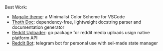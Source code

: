 Best Work:
* [Magalie theme](https://github.com/Mariownyou/magalie-theme): a Minimalist Color Scheme for VSCode
* [Thoth Doc](https://github.com/Mariownyou/thoth-doc): dependency-free, lightweight docstring parser and documentation generator
* [Reddit Uploader](https://github.com/Mariownyou/go-reddit-uploader): go package for reddit media uploads usign native platform API
* [Reddit Bot](https://github.com/Mariownyou/reddit-bot): telegram bot for personal use with sel-made state manager
